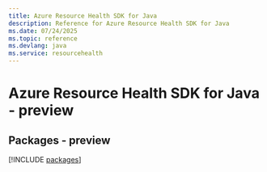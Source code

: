 ```yaml
---
title: Azure Resource Health SDK for Java
description: Reference for Azure Resource Health SDK for Java
ms.date: 07/24/2025
ms.topic: reference
ms.devlang: java
ms.service: resourcehealth
---
```

# Azure Resource Health SDK for Java - preview
## Packages - preview
[!INCLUDE [packages](resource-health-index.md)]